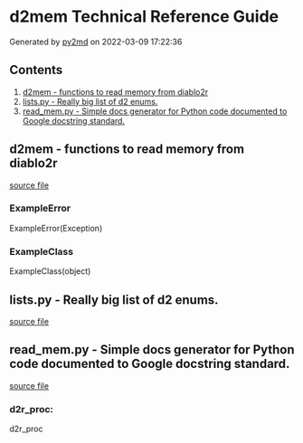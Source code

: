 # d2mem Technical Reference Guide
Generated by [py2md](https://github.com/gbowerman/py2md) on 2022-03-09 17:22:36 

## Contents
1. [d2mem - functions to read memory from diablo2r](#d2mem---functions-to-read-memory-from-diablo2r)
2. [lists.py - Really big list of d2 enums.](#listspy---really-big-list-of-d2-enums)
3. [read_mem.py - Simple docs generator for Python code documented to Google docstring standard.](#read_mempy---simple-docs-generator-for-python-code-documented-to-google-docstring-standard)
## d2mem - functions to read memory from diablo2r
[source file](./d2mem/d2mem.py)
### ExampleError
ExampleError(Exception)

### ExampleClass
ExampleClass(object)

## lists.py - Really big list of d2 enums.
[source file](./d2mem/lists.py)
## read_mem.py - Simple docs generator for Python code documented to Google docstring standard.
[source file](./d2mem/read_mem.py)
### d2r_proc:

d2r_proc

